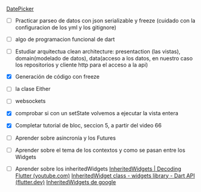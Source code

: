 [DatePicker](https://www.udemy.com/course/draft/2639748/learn/lecture/16881180#overview)

- [ ] Practicar parseo de datos con json serializable y freeze (cuidado con la configuracion de los yml y los gitignore)

- [ ] algo de programacion funcional de dart

- [ ] Estudiar arquitectua clean architecture: presentaction (las vistas), domain(modelado de datos), data(acceso a los datos, en nuestro caso los repositorios y cliente http para el acceso a la api)

- [x] Generación de código con freeze

- [ ] la clase Either

- [ ] websockets

- [x] comprobar si con un setState volvemos a ejecutar la vista entera

- [x] Completar tutorial de bloc, seccion 5, a partir del video 66

- [ ] Aprender sobre asincronía y los Futures

- [ ] Aprender sobre el tema de los contextos y como se pasan entre los Widgets

- [ ] Aprender sobre los inheritedWidgets [InheritedWidgets | Decoding Flutter (youtube.com)](https://www.youtube.com/watch?v=og-vJqLzg2c)
[InheritedWidget class - widgets library - Dart API (flutter.dev)](https://api.flutter.dev/flutter/widgets/InheritedWidget-class.html)
[InheritedWidgets de google](https://www.youtube.com/watch?v=Zbm3hjPjQMk)



